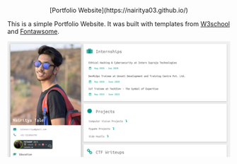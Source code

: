 <p align="center"> [Portfolio Website](https://nairitya03.github.io/)

This is a simple Portfolio Website. It was built with templates from [W3school](https://www.w3schools.com/w3css/default.asp) and [Fontawsome](https://fontawesome.com/).

<img src ="./img/sample.png"></p>
